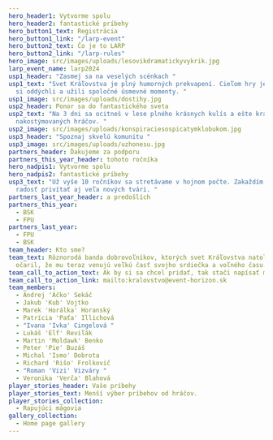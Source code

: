 ```yaml
---
hero_header1: Vytvorme spolu
hero_header2: fantastické príbehy
hero_button1_text: Registrácia
hero_button1_link: "/larp-event"
hero_button2_text: Čo je to LARP
hero_button2_link: "/larp-rules"
hero_image: src/images/uploads/lesovikdramatickyvykrik.jpg
larp_event_name: larp2024
usp1_header: "Zasmej sa na veselých scénkach "
usp1_text: "Svet Kráľovstva je plný humorných prekvapení. Cieľom hry je aby sme
  si oddýchli a užili spoločné úsmevné momenty. "
usp1_image: src/images/uploads/dostihy.jpg
usp2_header: Ponor sa do fantastického sveta
usp2_text: "Na 3 dni sa ocitneš v lese plného krásnych kulís a ešte krajších
  nakostýmovaných hráčov. "
usp2_image: src/images/uploads/konspiraciesospicatymklobukom.jpg
usp3_header: "Spoznaj skvelú komunitu "
usp3_image: src/images/uploads/uzhonesu.jpg
partners_header: Ďakujeme za podporu
partners_this_year_header: tohoto ročníka
hero_nadpis1: Vytvorme spolu
hero_nadpis2: fantastické príbehy
usp3_text: "Už vyše 10 ročníkov sa stretávame v hojnom počte. Zakaždím máme tú
  radosť privítať aj veľa nových tvári. "
partners_last_year_header: a predošlích
partners_this_year:
  - BSK
  - FPU
partners_last_year:
  - FPU
  - BSK
team_header: Kto sme?
team_text: Rôznorodá banda dobrovoľníkov, ktorých svet Kráľovstva natoľko
  očaril, že mu teraz venujú veľkú časť svojho srdiečka a voľného času.
team_call_to_action_text: Ak by si sa chcel pridať, tak stačí napísať mail na kralovstvo@event-horizon.sk
team_call_to_action_link: mailto:kralovstvo@event-horizon.sk
team_members:
  - Andrej 'Áčko' Sekáč
  - Jakub 'Kub' Vojtko
  - Marek 'Horálka' Horanský
  - Patrícia 'Paťa' Illichová
  - "Ivana 'Ivka' Cingelová "
  - Lukáš 'Elf' Reviľák
  - Martin 'Moldawk' Benko
  - Peter 'Pie' Buzáš
  - Michal 'Ismo' Dobrota
  - Richard 'Rišo' Frolkovič
  - "Roman 'Vizi' Vizváry "
  - Veronika 'Verča' Blahová
player_stories_header: Vaše príbehy
player_stories_text: Menší výber príbehov od hráčov.
player_stories_collection:
  - Rapujúci mágovia
gallery_collection:
  - Home page gallery
---
```

